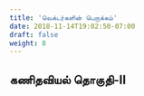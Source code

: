 ```yaml
---
title: 'வெக்டர்களின் பெருக்கம்'
date: 2018-11-14T19:02:50-07:00
draft: false
weight: 8
---
```




## கணிதவியல் தொகுதி-II